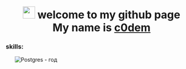 <h1 align="center">
  <img src="https://github.com/blackcater/blackcater/raw/main/images/Hi.gif" height="32"/> 
   welcome to my github page <br> My name is 
  <a href="https://t.me/c0dembot" target="_blank">c0dem</a>
</h1>

<h3>skills:</h3>
<ul>
  <p></p><img src="https://img.shields.io/badge/postgres-%23316192.svg?style=for-the-badge&logo=postgresql&logoColor=white" alt="Postgres"> - год</p>
</ul>


